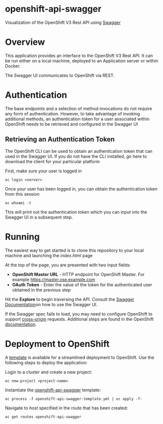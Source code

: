 openshift-api-swagger
=================

Visualization of the OpenShift V3 Rest API using [Swagger](http://swagger.io)


# Overview

This application provides an interface to the OpenShift V3 Rest API. It can be run either on a local machine, deployed to an Application server or within Docker. 

The Swagger UI communicates to OpenShift via REST. 


# Authentication

The base endpoints and a selection of method invocations do not require any form of authentication. However, to take advantage of invoking additional methods, an authentication token for a user associated within OpenShift needs to be retrieved and configured in the Swagger UI

## Retrieving an Authentication Token

The OpenShift CLI can be used to obtain an authentication token that can used in the Swagger UI. If you do not have the CLI installed, go here to download the client for your particular platform

First, make sure your user is logged in

```
oc login <server>
```

Once your user has been logged in, you can obtain the authentication token from this session 

```
oc whoami -t
```

This will print out the authentication token which you can input into the Swagger UI in a subsequent step.

# Running

The easiest way to get started is to clone this repository to your local machine and launching the *index.html* page

At the top of the page, you are presented with two input fields: 

* **OpenShift Master URL** - HTTP endpoint for OpenShift Master. For example https://master.ose.example.com
* **OAuth Token** - Enter the value of the token for the authenticated user obtained in the previous step

Hit the **Explore** to begin traversing the API. Consult the [Swagger Documentation](http://swagger.io/getting-started/)on how to use the Swagger UI. 

If the Swagger spec fails to load, you may need to configure OpenShift to support [cross-origin](http://www.w3.org/TR/cors/) requests. Additional steps are found in the OpenShift [documentation](https://docs.openshift.com/container-platform/3.6/architecture/infrastructure_components/web_console.html).

# Deployment to OpenShift

A [template](https://docs.openshift.com/container-platform/latest/dev_guide/templates.html) is available for a streamlined deployment to OpenShift. Use the following steps to deploy the application:

Login to a cluster and create a new project:

```
oc new-project <project-name>
```

Instantiate the [openshift-api-swagger](openshift-api-swagger-template.yml) template:

```
oc process -f openshift-api-swagger-template.yml | oc apply -f-
```

Navigate to _host_ specified in the route that has been created:

```
oc get routes openshift-api-swagger
```
